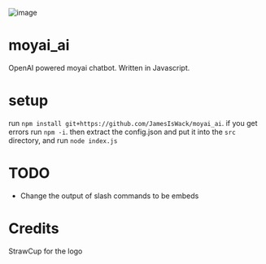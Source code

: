 ![image](https://user-images.githubusercontent.com/94473358/233641335-b5b2be88-975a-452e-a3b1-3235b4d2af05.png)
# moyai_ai
OpenAI powered moyai chatbot. Written in Javascript.

# setup
run `npm install git+https://github.com/JamesIsWack/moyai_ai`. if you get errors run `npm -i`. then extract the config.json and put it into the `src` directory, and run `node index.js`

# TODO
- Change the output of slash commands to be embeds

# Credits
StrawCup for the logo
